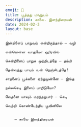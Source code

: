 ```yaml
---
emoji: 🌹
title: பூத்தது மானுடம்
description: சாலை. இளந்திரையன்
date: 2024-02-3
layout: base
---
```



    இன்றிளைப் பாறுவம் என்றிருந்தால் – வழி
    
    என்னென்ன வாகுமோ ஓரிரவில்
    
    சென்றிளைப் பாறுக முற்றிடத்தே – தம்பி
    
    தேன்வந்து பாயும் உன் நெஞ்சிடத்தே!
    
    சாதனைப் பூக்களை ஏந்துமுன்னே – இங்கு
    
    நல்லசெடி இளைப் பாறிடுமோ?
    
    வேதனை யாவும் மறந்ததுபார் – செடி
    
    வெற்றி கொண்டேந்திய பூவினிலே
    
    
        – சாலை இளந்திரையன்